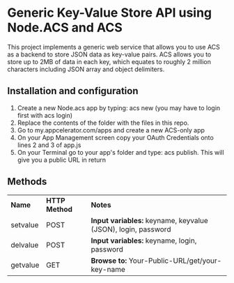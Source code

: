 # Generic Key-Value Store API using Node.ACS and ACS
This project implements a generic web service that allows you to use ACS as a backend to store JSON data as key-value pairs.  ACS allows you to store up to 2MB of data in each key, which equates to roughly 2 million characters including JSON array and object delimiters.


## Installation and configuration

<ol>
	<li>Create a new Node.acs app by typing: acs new (you may have to login first with acs login)
	<li>Replace the contents of the folder with the files in this repo.
	<li>Go to my.appcelerator.com/apps and create a new ACS-only app
	<li>On your App Management screen copy your OAuth Credentials onto lines 2 and 3 of app.js
	<li>On your Terminal go to your app's folder and type: acs publish.  This will give you a public URL in return
</ol>


## Methods

<table>
	<tr>
		<td><b>Name</b></td><td><b>HTTP Method<b></td><td><b>Notes<b></td>
	</tr>
	<tr>
		<td>setvalue</td><td>POST</td><td><b>Input variables:</b> keyname, keyvalue (JSON), login, password</td>
	</tr>
	<tr>
		<td>delvalue</td><td>POST</td><td><b>Input variables:</b> keyname, login, password</td>
	</tr>
	<tr>
		<td>getvalue</td><td>GET</td><td><b>Browse to:</b> Your-Public-URL/get/your-key-name</td>
	</tr>
</table>